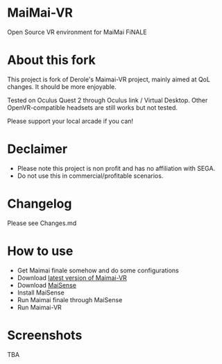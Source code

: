 # MaiMai-VR
Open Source VR environment for MaiMai FiNALE

# About this fork
This project is fork of Derole's Maimai-VR project, mainly aimed at QoL changes. It should be more enjoyable.

Tested on Oculus Quest 2 through Oculus link / Virtual Desktop. Other OpenVR-compatible headsets are still works but not tested.

Please support your local arcade if you can!

# Declaimer
- Please note this project is non profit and has no affiliation with SEGA.
- Do not use this in commercial/profitable scenarios.

# Changelog
Please see Changes.md

# How to use
- Get Maimai finale somehow and do some configurations
- Download [latest version of Maimai-VR](https://github.com/HelloKS/MaiMai-VR/releases)
- Download [MaiSense](https://github.com/SirusDoma/MaiSense)
- Install MaiSense
- Run Maimai finale through MaiSense
- Run Maimai-VR

# Screenshots

TBA